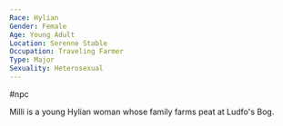 ```yaml
---
Race: Hylian
Gender: Female
Age: Young Adult
Location: Serenne Stable
Occupation: Traveling Farmer
Type: Major
Sexuality: Heterosexual
---
```

 #npc 

Milli is a young Hylian woman whose family farms peat at Ludfo's Bog.
